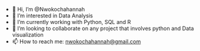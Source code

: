 - 👋 Hi, I’m @Nwokochahannah
- 👀 I’m interested in Data Analysis
- 🌱 I’m currently working with Python, SQL and R
- 💞️ I’m looking to collaborate on any project that involves python and Data visualization
- 📫 How to reach me: nwokochahannah@gmail.com 
